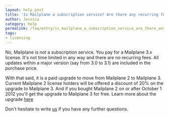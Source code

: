 ```yaml
---
layout: help_post
title: 'Is Mailplane a subscription service? Are there any recurring fees? '
author: Jessica
category: help
permalink: /faq/entry/is_mailplane_a_subscription_service_are_there_any_recurring_fees_/index.html
tags:
- licensing
---
```


No, Mailplane is _not_ a subscription service. You pay for a Mailplane 3.x license. It's not time limited in any way and there are no recurring fees. All updates within a major version (say from 3.0 to 3.1) are included in the purchase price.

With that said, it is a paid upgrade to move from Mailplane 2 to Mailplane 3. Current Mailplane 2 license holders will be offered a discount of 20% on the upgrade to Mailplane 3. And if you bought Mailplane 2 on or after October 1 2012 you'll get the upgrade to Mailplane 3 for free. Learn more about the upgrade [here](/help/2013/04/14/how_can_i_upgrade_from_mailplane_2.html)

Don't hesitate to write [us](mailto:support@mailplaneapp.com) if you have any further questions.
